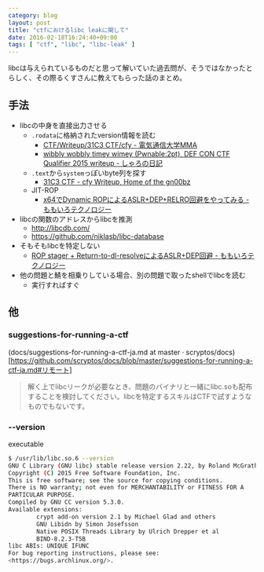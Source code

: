```yaml
---
category: blog
layout: post
title: "ctfにおけるlibc leakに関して"
date: 2016-02-18T16:24:40+09:00
tags: [ "ctf", "libc", "libc-leak" ]
---
```


libcは与えられているものだと思って解いていた過去問が、そうではなかったとらしく、その際るくすさんに教えてもらった話のまとめ。

## 手法

-   libcの中身を直接出力させる
    -   `.rodata`に格納されたversion情報を読む
        -   [CTF/Writeup/31C3 CTF/cfy - 電気通信大学MMA](https://wiki.mma.club.uec.ac.jp/CTF/Writeup/31C3%20CTF/cfy)
        -   [wibbly wobbly timey wimey (Pwnable:2pt), DEF CON CTF Qualifier 2015 writeup - しゃろの日記](http://charo-it.hatenablog.jp/entry/2015/05/19/114004)
    -   `.text`から`system`っぽいbyte列を探す
        -   [31C3 CTF - cfy Writeup, Home of the gn00bz](http://gnoobz.com/31c3-ctf-cfy-writeup.html)
    -   JIT-ROP
        -   [x64でDynamic ROPによるASLR+DEP+RELRO回避をやってみる - ももいろテクノロジー](http://inaz2.hatenablog.com/entry/2014/09/13/134924)
-   libcの関数のアドレスからlibcを推測
    -   <http://libcdb.com/>
    -   <https://github.com/niklasb/libc-database>
-   そもそもlibcを特定しない
    -   [ROP stager + Return-to-dl-resolveによるASLR+DEP回避 - ももいろテクノロジー](http://inaz2.hatenablog.com/entry/2014/07/15/023406)
-   他の問題と鯖を相乗りしている場合、別の問題で取ったshellでlibcを読む
    -   実行すればすぐ

## 他

### suggestions-for-running-a-ctf

(docs/suggestions-for-running-a-ctf-ja.md at master · scryptos/docs)[https://github.com/scryptos/docs/blob/master/suggestions-for-running-a-ctf-ja.md#リモート]

>   解く上でlibcリークが必要なとき、問題のバイナリと一緒にlibc.soも配布することを検討してください。libcを特定するスキルはCTFで試すようなものでもないです。

### --version

executable

``` sh
$ /usr/lib/libc.so.6 --version
GNU C Library (GNU libc) stable release version 2.22, by Roland McGrath et al.
Copyright (C) 2015 Free Software Foundation, Inc.
This is free software; see the source for copying conditions.
There is NO warranty; not even for MERCHANTABILITY or FITNESS FOR A
PARTICULAR PURPOSE.
Compiled by GNU CC version 5.3.0.
Available extensions:
        crypt add-on version 2.1 by Michael Glad and others
        GNU Libidn by Simon Josefsson
        Native POSIX Threads Library by Ulrich Drepper et al
        BIND-8.2.3-T5B
libc ABIs: UNIQUE IFUNC
For bug reporting instructions, please see:
<https://bugs.archlinux.org/>.
```
